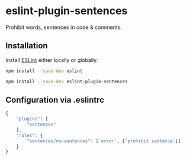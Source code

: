 # eslint-plugin-sentences

Prohibit words, sentences in code & comments.

## Installation

Install [ESLint](https://github.com/eslint/eslint) either locally or globally.

```bash
npm install --save-dev eslint
```

```bash
npm install --save-dev eslint-plugin-sentences
```

## Configuration via .eslintrc

```js
{
    "plugins": [
        "sentences"
    ],
    "rules": {
        "sentences/no-sentences": [`error`, ['prohibit sentence']]
    }
}
```